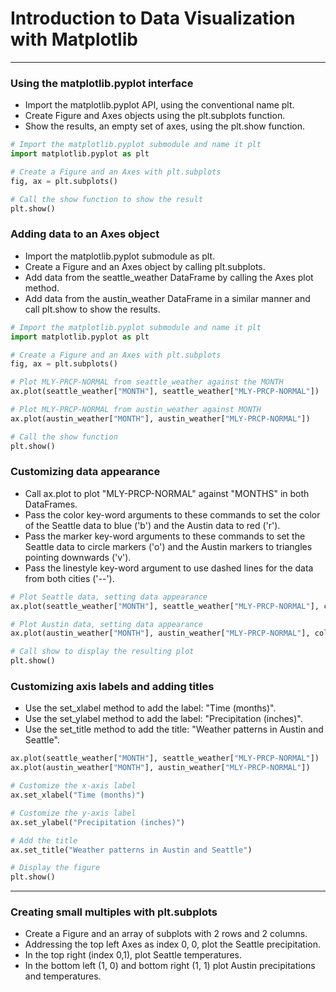 # Introduction to Data Visualization with Matplotlib
---
### Using the matplotlib.pyplot interface
* Import the matplotlib.pyplot API, using the conventional name plt.
* Create Figure and Axes objects using the plt.subplots function.
* Show the results, an empty set of axes, using the plt.show function.

```python
# Import the matplotlib.pyplot submodule and name it plt
import matplotlib.pyplot as plt

# Create a Figure and an Axes with plt.subplots
fig, ax = plt.subplots()

# Call the show function to show the result
plt.show()
```
### Adding data to an Axes object
* Import the matplotlib.pyplot submodule as plt.
* Create a Figure and an Axes object by calling plt.subplots.
* Add data from the seattle_weather DataFrame by calling the Axes plot method.
* Add data from the austin_weather DataFrame in a similar manner and call plt.show to show the results.
```python
# Import the matplotlib.pyplot submodule and name it plt
import matplotlib.pyplot as plt

# Create a Figure and an Axes with plt.subplots
fig, ax = plt.subplots()

# Plot MLY-PRCP-NORMAL from seattle_weather against the MONTH
ax.plot(seattle_weather["MONTH"], seattle_weather["MLY-PRCP-NORMAL"])

# Plot MLY-PRCP-NORMAL from austin_weather against MONTH
ax.plot(austin_weather["MONTH"], austin_weather["MLY-PRCP-NORMAL"])

# Call the show function
plt.show()
```
### Customizing data appearance
* Call ax.plot to plot "MLY-PRCP-NORMAL" against "MONTHS" in both DataFrames.
* Pass the color key-word arguments to these commands to set the color of the Seattle data to blue ('b') and the Austin data to red ('r').
* Pass the marker key-word arguments to these commands to set the Seattle data to circle markers ('o') and the Austin markers to triangles pointing downwards ('v').
* Pass the linestyle key-word argument to use dashed lines for the data from both cities ('--').
```python
# Plot Seattle data, setting data appearance
ax.plot(seattle_weather["MONTH"], seattle_weather["MLY-PRCP-NORMAL"], color = 'b', marker = 'o', linestyle = '--')

# Plot Austin data, setting data appearance
ax.plot(austin_weather["MONTH"], austin_weather["MLY-PRCP-NORMAL"], color = 'r', marker = 'v', linestyle = '--')

# Call show to display the resulting plot
plt.show()
```
### Customizing axis labels and adding titles
* Use the set_xlabel method to add the label: "Time (months)".
* Use the set_ylabel method to add the label: "Precipitation (inches)".
* Use the set_title method to add the title: "Weather patterns in Austin and Seattle".
```python
ax.plot(seattle_weather["MONTH"], seattle_weather["MLY-PRCP-NORMAL"])
ax.plot(austin_weather["MONTH"], austin_weather["MLY-PRCP-NORMAL"])

# Customize the x-axis label
ax.set_xlabel("Time (months)")

# Customize the y-axis label
ax.set_ylabel("Precipitation (inches)")

# Add the title
ax.set_title("Weather patterns in Austin and Seattle")

# Display the figure
plt.show()
```
---
### Creating small multiples with plt.subplots
* Create a Figure and an array of subplots with 2 rows and 2 columns.
* Addressing the top left Axes as index 0, 0, plot the Seattle precipitation.
* In the top right (index 0,1), plot Seattle temperatures.
* In the bottom left (1, 0) and bottom right (1, 1) plot Austin precipitations and temperatures.
